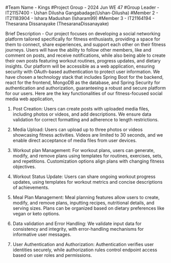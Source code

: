 #Team Name - Kings
#Project Group - 2024 Jun WE 47
#Group Leader - IT21157400 - Ushan Dilusha Gangabadage(Ushan-Dilusha)
#Member 2 - IT21183904 - Ishara Madushan (Isharam99)
#Member 3 - IT21164194 - Thesarana Dissanayake (ThesaranaDissanayake)

Brief Description -
Our project focuses on developing a social networking platform tailored specifically for fitness enthusiasts, providing a space for them to connect, share experiences, and support each other on their fitness journeys. Users will have the ability to follow other members, like and comment on posts, and receive notifications, while also being able to create their own posts featuring workout routines, progress updates, and dietary insights. Our platform will be accessible as a web application, ensuring security with OAuth-based authentication to protect user information. We have chosen a technology stack that includes Spring Boot for the backend, react for the frontend, MongoDB as the database, and Spring Security for authentication and authorization, guaranteeing a robust and secure platform for our users. Here are the key functionalities of our fitness-focused social media web application,

1. Post Creation: Users can create posts with uploaded media files, including photos or videos, and add descriptions. We ensure data validation for correct formatting and adherence to length restrictions.

2. Media Upload: Users can upload up to three photos or videos showcasing fitness activities. Videos are limited to 30 seconds, and we enable direct acceptance of media files from user devices.

3. Workout plan Management: For workout plans, users can generate, modify, and remove plans using templates for routines, exercises, sets, and repetitions. Customization options align plans with changing fitness objectives.

4. Workout Status Update: Users can share ongoing workout progress updates, using templates for workout metrics and concise descriptions of achievements.

5. Meal Plan Management: Meal planning features allow users to create, modify, and remove plans, inputting recipes, nutritional details, and serving sizes. Plans can be organized based on dietary preferences like vegan or keto options.

6. Data validation and Error Handling: We validate input data for consistency and integrity, with error-handling mechanisms for informative user messages.

7. User Authentication and Authorization: Authentication verifies user identities securely, while authorization rules control endpoint access based on user roles and permissions.
